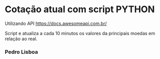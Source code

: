 # Cotação atual com script PYTHON

Utilizando API https://docs.awesomeapi.com.br/

Script e atualiza a cada 10 minutos os valores da principais moedas em relação ao real.



### Pedro Lisboa